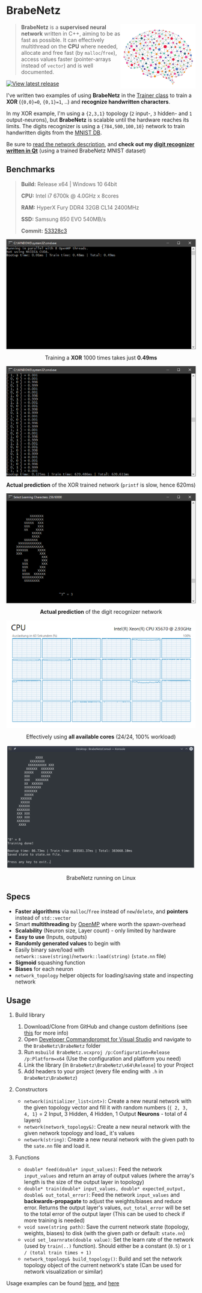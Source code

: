 # BrabeNetz
<img align="right" src="Images/brain.png" alt="Brain - Image by medium.com" width=200>

> **BrabeNetz** is a **supervised neural network** written in C++, aiming to be as fast as possible. It can effectively multithread on the **CPU** where needed, allocate and free fast (by `malloc`/`free`), access values faster (pointer-arrays instead of `vector`) and is well documented.

[![View latest release](https://img.shields.io/github/downloads/mrousavy/BrabeNetz/total.svg)](https://github.com/mrousavy/BrabeNetz/releases)

I've written two examples of using **BrabeNetz** in the [Trainer class](https://github.com/mrousavy/BrabeNetz/blob/master/BrabeNetzConsole/Trainer.cpp) to train a **XOR** (`{0,0}=0`, `{0,1}=1`, ..) and **recognize handwritten characters**.

In my XOR example, I'm using a `{2,3,1}` topology (`2` input-, `3` hidden- and `1` output-neurons), but **BrabeNetz** is scalable until the hardware reaches its limits. The digits recognizer is using a `{784,500,100,10}` network to train handwritten digits from the [MNIST DB](http://yann.lecun.com/exdb/mnist/).

Be sure to [read the network description](DESCRIPTION.md), and **check out my [digit recognizer written in Qt](https://github.com/mrousavy/DigitRecognizer)** (using a trained BrabeNetz MNIST dataset)

## Benchmarks

> **Build:** Release x64 | Windows 10 64bit
>
> **CPU:** Intel i7 6700k @ 4.0GHz x 8cores
>
> **RAM:** HyperX Fury DDR4 32GB CL14 2400MHz
>
> **SSD:** Samsung 850 EVO 540MB/s
>
> **Commit:** [53328c3](https://github.com/mrousavy/BrabeNetz/commit/53328c3f6cc2f166ad79c7c8d01a4e6a739c3b93)

<p align="center">
   <img align="center" src="Images/cout.png" alt="Console output with elapsed time (2ms)">
   <p align="center">Training a <b>XOR</b> 1000 times takes just <b>0.49ms</b></p>
</p>
<p align="center">
   <img align="center" src="Images/results_xor.png" alt="Actual trained network prediction output for XOR">
   <p align="center"><b>Actual prediction</b> of the XOR trained network (<code>printf</code> is slow, hence 620ms)</p>
</p>
<p align="center">
   <img align="center" src="Images/results_digits.png" alt="Actual trained network prediction output for digit recognition">
   <p align="center"><b>Actual prediction</b> of the digit recognizer network</p>
</p>
<p align="center">
   <img align="center" src="Images/cpuload.png" alt="Using 24/24 cores in Taskmanager">
   <p align="center">Effectively using <b>all available cores</b> (24/24, 100% workload)</p>
</p>
<p align="center">
   <img align="center" src="Images/linux_cout.png" alt="Running on Linux">
   <p align="center">BrabeNetz running on Linux</p>
</p>

## Specs
* **Faster algorithms** via `malloc`/`free` instead of `new`/`delete`, and **pointers** instead of `std::vector`
* Smart **multithreading** by [OpenMP](http://www.openmp.org/) where worth the spawn-overhead
* **Scalability** (Neuron size, Layer count) - only limited by hardware
* **Easy to use** (Inputs, outputs)
* **Randomly generated values** to begin with
* Easily binary save/load with `network::save(string)`/`network::load(string)` (`state.nn` file)
* **Sigmoid** squashing function
* **Biases** for each neuron
* `network_topology` helper objects for loading/saving state and inspecting network

## Usage
1. Build library
    1. Download/Clone from GitHub and change custom definitions (see [this](DESCRIPTION.md) for more info)
    2. Open [Developer Commandprompt for Visual Studio](https://docs.microsoft.com/en-us/dotnet/framework/tools/developer-command-prompt-for-vs) and navigate to the `BrabeNetz\BrabeNetz` folder
    3. Run `msbuild BrabeNetz.vcxproj /p:Configuration=Release /p:Platform=x64` (Use the configuration and platform you need)
    4. Link the library (in `BrabeNetz\BrabeNetz\x64\Release`) to your Project
    5. Add headers to your project (every file ending with `.h` in `BrabeNetz\BrabeNetz`)

2. Constructors
    * `network(initializer_list<int>)`: Create a new neural network with the given topology vector and fill it with random numbers (`{ 2, 3, 4, 1}` = 2 Input, 3 Hidden, 4 Hidden, 1 Output **Neurons** - total of 4 layers)
    * `network(network_topology&)`: Create a new neural network with the given network topology and load_ it's values
    * `network(string)`: Create a new neural network with the given path to the `sate.nn` file and load it.

3. Functions
    * `double* feed(double* input_values)`: Feed the network `input_values` and return an array of output values (where the array's length is the size of the output layer in topology)
    * `double* train(double* input_values, double* expected_output, double& out_total_error)`: Feed the network `input_values` and **backwards-propagate** to adjust the weights/biases and reduce error. Returns the output layer's values, `out_total_error` will be set to the total error of the output layer (This can be used to check if more training is needed)
    * `void save(string path)`: Save the current network state (topology, weights, biases) to disk (with the given path or default: `state.nn`)
    * `void set_learnrate(double value)`: Set the learn rate of the network (used by `train(..)` function). Should either be a constant (`0.5`) or `1 / (total train times + 1)`
    * `network_topology& build_topology()`: Build and set the network topology object of the current network's state (Can be used for network visualization or similar)

Usage examples can be found [here](https://github.com/mrousavy/BrabeNetz/blob/master/BrabeNetzConsole/BrabeNetzConsole.cpp), and [here](https://github.com/mrousavy/BrabeNetz/blob/master/BrabeNetzConsole/Trainer.cpp)
